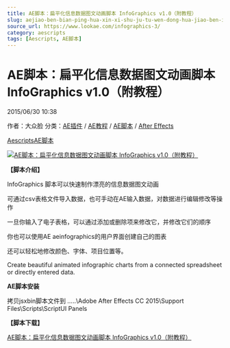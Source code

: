 ```yaml
---
title: AE脚本：扁平化信息数据图文动画脚本 InfoGraphics v1.0（附教程）
slug: aejiao-ben-bian-ping-hua-xin-xi-shu-ju-tu-wen-dong-hua-jiao-ben-infographics-v1-0-fu-jiao-cheng
source_url: https://www.lookae.com/infographics-3/
category: aescripts
tags: [Aescripts, AE脚本]
---
```

# AE脚本：扁平化信息数据图文动画脚本 InfoGraphics v1.0（附教程）

2015/06/30 10:38

作者：大众脸
分类：[AE插件](https://www.lookae.com/after-effects/aechajian/) / [AE教程](https://www.lookae.com/after-effects/aejiaocheng/) / [AE脚本](https://www.lookae.com/after-effects/aescripts/) / [After Effects](https://www.lookae.com/after-effects/)

[Aescripts](https://www.lookae.com/tag/aescripts/)[AE脚本](https://www.lookae.com/tag/ae%e8%84%9a%e6%9c%ac/)

[![AE脚本：扁平化信息数据图文动画脚本 InfoGraphics v1.0（附教程）](https://www.lookae.com/wp-content/uploads/2015/06/InfoGraphics.jpg "AE脚本：扁平化信息数据图文动画脚本 InfoGraphics v1.0（附教程）-LookAE.com")](https://www.lookae.com/wp-content/uploads/2015/06/InfoGraphics.jpg)

**【脚本介绍】**

InfoGraphics 脚本可以快速制作漂亮的信息数据图文动画

可通过csv表格文件导入数据，也可手动在AE输入数据，对数据进行编辑修改等操作

一旦你输入了电子表格，可以通过添加或删除项来修改它，并修改它们的顺序

你也可以使用AE aeinfographics的用户界面创建自己的图表

还可以轻松地修改颜色、字体、项目位置等。

Create beautiful animated infographic charts from a connected spreadsheet or directly entered data.

**AE脚本安装**

拷贝jsxbin脚本文件到 …..\Adobe After Effects CC 2015\Support Files\Scripts\ScriptUI Panels

**【脚本下载】**

[AE脚本：扁平化信息数据图文动画脚本 InfoGraphics v1.0（附教程）](https://www.400gb.com/file/103049462)
